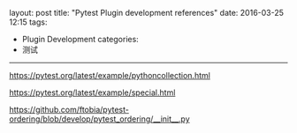 layout: post
title: "Pytest Plugin development references"
date: 2016-03-25 12:15
tags:
- Plugin Development
categories:
- 测试
---

https://pytest.org/latest/example/pythoncollection.html

https://pytest.org/latest/example/special.html

https://github.com/ftobia/pytest-ordering/blob/develop/pytest_ordering/__init__.py
